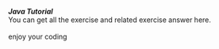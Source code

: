***Java Tutorial***
<br>You can get all the exercise and related exercise answer here.</br>
<br>enjoy your coding</br>
